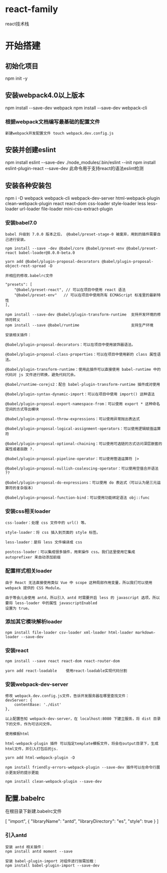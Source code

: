 # react-family
react技术栈

# 开始搭建
## 初始化项目
   npm init -y
## 安装webpack4.0以上版本
   npm install --save-dev webpack
   npm install --save-dev webpack-cli
### 根据webpack文档编写最基础的配置文件
    新建webpack开发配置文件 touch webpack.dev.config.js

## 安装并创建eslint
   npm install eslint --save-dev
   ./node_modules/.bin/eslint --init
   npm install eslint-plugin-react --save-dev    此命令用于支持react的语法eslint检测

## 安装各种安装包
   npm i -D webpack webpack-cli webpack-dev-server html-webpack-plugin clean-webpack-plugin react react-dom  css-loader style-loader less less-loader url-loader file-loader mini-css-extract-plugin
### 安装babel7.0
    babel 升级到 7.0.0 版本之后， @babel/preset-stage-0 被废弃，用到的插件需要自己进行安装。

    npm install --save -dev @babel/core @babel/preset-env @babel/preset-react babel-loader@8.0.0-beta.0 

    yarn add @babel/plugin-proposal-decorators @babel/plugin-proposal-object-rest-spread -D

    并相应的修改.babelrc文件

    "presets": [
        "@babel/preset-react", // 可以在项目中使用 react 语法
        "@babel/preset-env"   // 可以在项目中使用所有 ECMAScript 标准里的最新特性
    ],

    npm install --save-dev @babel/plugin-transform-runtime  支持开发环境的修饰符转义
    npm install --save @babel/runtime                       支持生产环境

    安装相关插件：

    @babel/plugin-proposal-decorators：可以在项目中使用装饰器语法。

    @babel/plugin-proposal-class-properties：可以在项目中使用新的 class 属性语法。

    @babel/plugin-transform-runtime：使用此插件可以直接使用 babel-runtime 中的代码对 js 文件进行转换，避免代码冗余。

    @babel/runtime-corejs2：配合 babel-plugin-transform-runtime 插件成对使用

    @babel/plugin-syntax-dynamic-import：可以在项目中使用 import() 这种语法

    @babel/plugin-proposal-export-namespace-from：可以使用 export * 这种命名空间的方式导出模块

    @babel/plugin-proposal-throw-expressions：可以使用异常抛出表达式

    @babel/plugin-proposal-logical-assignment-operators：可以使用逻辑赋值运算符

    @babel/plugin-proposal-optional-chaining：可以使用可选链的方式访问深层嵌套的属性或者函数 ?.

    @babel/plugin-proposal-pipeline-operator：可以使用管道运算符 |>

    @babel/plugin-proposal-nullish-coalescing-operator：可以使用空值合并语法 ??

    @babel/plugin-proposal-do-expressions：可以使用 do 表达式（可以认为是三元运算符的复杂版本）

    @babel/plugin-proposal-function-bind：可以使用功能绑定语法 obj::func

### 安装css相关loader
    css-loader：处理 css 文件中的 url() 等。
    
    style-loader：将 css 插入到页面的 style 标签。

    less-loader：是将 less 文件编译成 css

    postcss-loader：可以集成很多插件，用来操作 css。我们这里使用它集成 autoprefixer 来自动添加前缀

### 配置样式相关loader
    由于 React 无法直接使用类似 Vue 中 scope 这种局部作用变量，所以我们可以使用 webpack 提供的 CSS Module。

    由于等会儿会使用 antd，所以引入 antd 时需要开启 less 的 javascript 选项，所以要将 less-loader 中的属性 javascriptEnabled 
    设置为 true。

### 添加其它模块解析loader
    npm install file-loader csv-loader xml-loader html-loader markdown-loader --save-dev    


### 安装react
    npm install --save react react-dom react-router-dom

    yarn add react-loadable    使用react-loadable实现代码分割

### 安装webpack-dev-server
    修改 webpack.dev.config.js文件，告诉开发服务器在哪里查找文件：
    devServer: {
        contentBase: './dist'
    },

    以上配置告知 webpack-dev-server，在 localhost:8080 下建立服务，将 dist 目录下的文件，作为可访问文件。

    使用模板html

    html-webpack-plugin 插件 可以指定template模板文件，将会在output目录下，生成html文件，并引入打包后的js.

    yarn add html-webpack-plugin -D

    npm install friendly-errors-webpack-plugin --save-dev 插件可以在命令行展示更友好的提示更能

    npm install clean-webpack-plugin --save-dev

## 配置.babelrc
   在根目录下新建.babelrc文件
   
   [
      "import",
      {
        "libraryName": "antd",
        "libraryDirectory": "es",
        "style": true
      }
    ]


### 引入antd
    安装 antd 相关插件：
    npm install antd moment --save

    安装 babel-plugin-import 对组件进行按需加载：
    npm install babel-plugin-import --save-dev